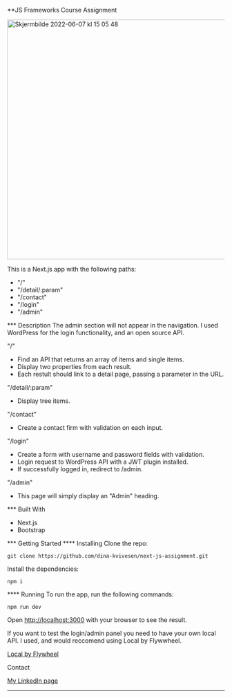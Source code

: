 **JS Frameworks Course Assignment

<img width="555" alt="Skjermbilde 2022-06-07 kl  15 05 48" src="https://user-images.githubusercontent.com/71272716/172389051-1ba78582-50a7-4bf6-b327-9510ffb955b9.png">

This is a Next.js app with the following paths:

- "/"
- "/detail/:param"
- "/contact"
- "/login"
- "/admin"

*** Description
The admin section will not appear in the navigation. I used WordPress for the login functionality, and an open source API.

"/"
- Find an API that returns an array of items and single items.
- Display two properties from each result.
- Each restult should link to a detail page, passing a parameter in the URL.

"/detail/:param"
- Display tree items.

"/contact"
- Create a contact firm with validation on each input.

"/login"
- Create a form with username and password fields with validation.
- Login request to WordPress API with a JWT plugin installed.
- If successfully logged in, redirect to /admin.

"/admin"
- This page will simply display an "Admin" heading.

*** Built With
- Next.js
- Bootstrap

*** Getting Started
**** Installing
Clone the repo:
```
git clone https://github.com/dina-kvivesen/next-js-assignment.git
```
Install the dependencies:
```
npm i
```
**** Running
To run the app, run the following commands:
```
npm run dev
```
Open [http://localhost:3000](http://localhost:3000) with your browser to see the result.

If you want to test the login/admin panel you need to have your own local API.
I used, and would reccomend using Local by Flywwheel.

[Local by Flywheel](https://localwp.com/)

Contact

[My LinkedIn page](https://www.linkedin.com/in/dina-kvivesen-7ab5141b4/)

- --




